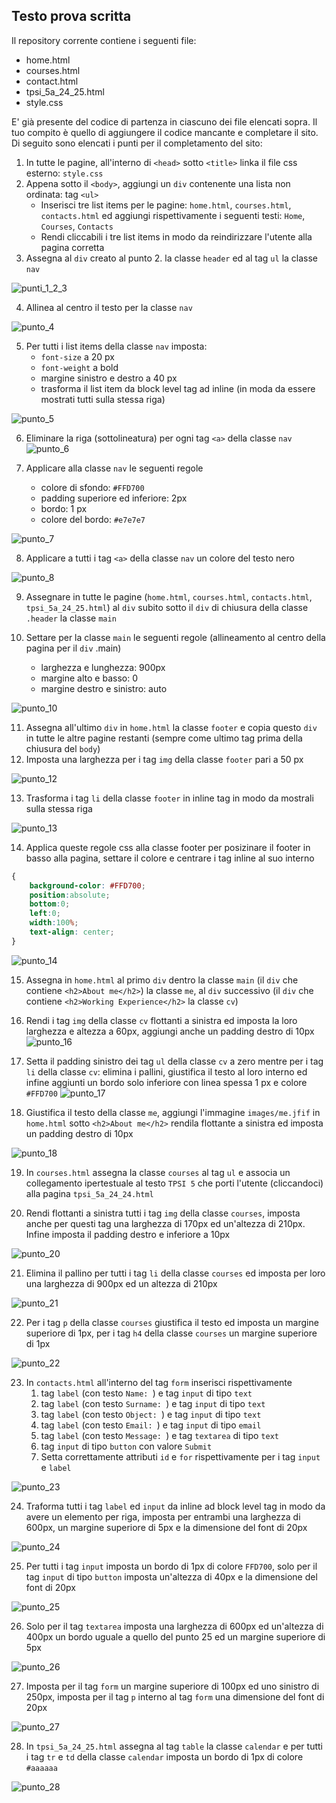 ## Testo prova scritta
Il repository corrente contiene i seguenti file:

* home.html
* courses.html
* contact.html
* tpsi_5a_24_25.html
* style.css

E' già presente del codice di partenza in ciascuno dei file elencati sopra.
Il tuo compito è quello di aggiungere il codice mancante e completare il sito.
Di seguito sono elencati i punti per il completamento del sito:

1. In tutte le pagine, all'interno di `<head>` sotto `<title>` linka il file css esterno: `style.css`
2. Appena sotto il `<body>`, aggiungi un `div` contenente una lista non ordinata: tag `<ul>`
   * Inserisci tre list items per le pagine: `home.html`, `courses.html`, `contacts.html` ed aggiungi rispettivamente i seguenti testi: `Home`, `Courses`, `Contacts`
   * Rendi cliccabili i tre list items in modo da reindirizzare l'utente alla pagina corretta
3. Assegna al `div` creato al punto 2. la classe `header` ed al tag `ul` la classe `nav`

![punti_1_2_3](https://github.com/user-attachments/assets/6eb50cfd-5990-43c3-8b88-f7172ca083e9)

4. Allinea al centro il testo per la classe `nav`

![punto_4](https://github.com/user-attachments/assets/0210f162-6f34-42f6-84c1-69502734db52)

5. Per tutti i list items della classe `nav` imposta:
   * `font-size` a 20 px
   * `font-weight` a bold
   * margine sinistro e destro a 40 px
   * trasforma il list item da block level tag ad inline (in moda da essere mostrati tutti sulla stessa riga)

![punto_5](https://github.com/user-attachments/assets/a953b727-4696-4d18-bec3-a0f6f166b202)

6. Eliminare la riga (sottolineatura) per ogni tag `<a>` della classe `nav`
![punto_6](https://github.com/user-attachments/assets/d98eba33-38c9-4b1a-a6a4-b61fa732dd8b)

7. Applicare alla classe `nav` le seguenti regole
   * colore di sfondo: `#FFD700`
   * padding superiore ed inferiore: 2px
   * bordo: 1 px
   * colore del bordo: `#e7e7e7`

![punto_7](https://github.com/user-attachments/assets/f54e1c7d-2e75-4dc6-bd9c-12f8bee85cb8)

8. Applicare a tutti i tag `<a>` della classe `nav` un colore del testo nero

![punto_8](https://github.com/user-attachments/assets/212d9782-fa5b-4294-bc1f-e9dfeac32a6e)

9. Assegnare in tutte le pagine (`home.html`, `courses.html`, `contacts.html`, `tpsi_5a_24_25.html`) al `div` subito sotto il `div` di chiusura della classe `.header` la classe `main`

10. Settare per la classe `main` le seguenti regole (allineamento al centro della pagina per il `div` .main)
    * larghezza e lunghezza: 900px
    * margine alto e basso: 0
    * margine destro e sinistro: auto
      
![punto_10](https://github.com/user-attachments/assets/dd7e92c1-7274-4181-ace3-b7adad6d984c)

11. Assegna all'ultimo `div` in `home.html` la classe `footer` e copia questo `div` in tutte le altre pagine restanti (sempre come ultimo tag prima della chiusura del `body`)
12. Imposta una larghezza per i tag `img` della classe `footer` pari a 50 px

![punto_12](https://github.com/user-attachments/assets/b34a1d0e-2fbd-4564-ac69-961108ab637c)

13. Trasforma i tag `li` della classe `footer` in inline tag in modo da mostrali sulla stessa riga

![punto_13](https://github.com/user-attachments/assets/d0bca26c-ed00-471d-9b9b-247de923c029)

14. Applica queste regole css alla classe footer per posizinare il footer in basso alla pagina, settare il colore e centrare i tag inline al suo interno

```css
{
    background-color: #FFD700;
    position:absolute;
    bottom:0;
    left:0;
    width:100%;
    text-align: center;
}
```

![punto_14](https://github.com/user-attachments/assets/d367d436-a3c8-474d-8d7c-83b8f4de5776)

15. Assegna in `home.html` al primo `div` dentro la classe `main` (il `div` che contiene `<h2>About me</h2>`) la classe `me`, al `div` successivo (il `div` che contiene `<h2>Working Experience</h2>` la classe `cv`)
  
16. Rendi i tag `img` della classe `cv` flottanti a sinistra ed imposta la loro larghezza e altezza a 60px, aggiungi anche un padding destro di 10px
![punto_16](https://github.com/user-attachments/assets/71f906a8-c3ff-46b3-8cfd-93466d8f5b04)

17. Setta il padding sinistro dei tag `ul` della classe `cv` a zero mentre per i tag `li` della classe `cv`: elimina i pallini, giustifica il testo al loro interno ed infine aggiunti un bordo solo inferiore con linea spessa 1 px e colore `#FFD700`
![punto_17](https://github.com/user-attachments/assets/d4ddabe3-1fdc-4136-bb09-dbbf98ffa1c5)

18. Giustifica il testo della classe `me`, aggiungi l'immagine `images/me.jfif` in `home.html` sotto `<h2>About me</h2>` rendila flottante a sinistra ed imposta un padding destro di 10px

![punto_18](https://github.com/user-attachments/assets/b77001ee-42ca-4249-bb1a-bfa9aad61857)

19. In `courses.html` assegna la classe `courses` al tag `ul` e associa un collegamento ipertestuale al testo `TPSI 5` che porti l'utente (cliccandoci) alla pagina `tpsi_5a_24_24.html`

20. Rendi flottanti a sinistra tutti i tag `img` della classe `courses`, imposta anche per questi tag una larghezza di 170px ed un'altezza di 210px. Infine imposta il padding destro e inferiore a 10px

![punto_20](https://github.com/user-attachments/assets/71f323f5-be80-47cc-9cba-9815d5c18bdc)

21. Elimina il pallino per tutti i tag `li` della classe `courses` ed imposta per loro una larghezza di 900px ed un altezza di 210px

![punto_21](https://github.com/user-attachments/assets/9159338e-10bb-4df7-ae92-9136e1b56ee2)

22. Per i tag `p` della classe `courses` giustifica il testo ed imposta un margine superiore di 1px, per i tag `h4` della classe `courses` un margine superiore di 1px

![punto_22](https://github.com/user-attachments/assets/afd32c13-3625-4bef-9206-61f1beaed1e9)

23. In `contacts.html` all'interno del tag `form` inserisci rispettivamente
    1. tag `label` (con testo `Name: `) e tag `input` di tipo `text`
    2. tag `label` (con testo `Surname: `) e tag `input` di tipo `text`
    3. tag `label` (con testo `Object: `) e tag `input` di tipo `text`
    4. tag `label` (con testo `Email: `) e tag `input` di tipo `email`
    5. tag `label` (con testo `Message: `) e tag `textarea` di tipo `text`
    6. tag `input` di tipo `button` con valore `Submit`
    7. Setta correttamente attributi `id` e `for` rispettivamente per i tag `input` e `label`
       
![punto_23](https://github.com/user-attachments/assets/ba2df684-fb49-4e5f-83d5-c30150f2ac16)


24. Traforma tutti i tag `label` ed `input` da inline ad block level tag in modo da avere un elemento per riga, imposta per entrambi una larghezza di 600px, un margine superiore di 5px e la dimensione del font di 20px
    
![punto_24](https://github.com/user-attachments/assets/0064dc38-e99a-4a7f-9a11-274ae65c7203)

25. Per tutti i tag `input` imposta un bordo di 1px di colore `FFD700`, solo per il tag `input` di tipo `button` imposta un'altezza di 40px e la dimensione del font di 20px

![punto_25](https://github.com/user-attachments/assets/e36dfd5c-81f3-432a-a175-a8a94f64d076)

26. Solo per il tag `textarea` imposta una larghezza di 600px ed un'altezza di 400px un bordo uguale a quello del punto 25 ed un margine superiore di 5px

![punto_26](https://github.com/user-attachments/assets/2e414888-f66a-4129-bb18-ef7d399e7c4d)

27. Imposta per il tag `form` un margine superiore di 100px ed uno sinistro di 250px, imposta per il tag `p` interno al tag `form` una dimensione del font di 20px

![punto_27](https://github.com/user-attachments/assets/d7d9cdc7-af26-4972-bee7-2e5625471200)

28. In `tpsi_5a_24_25.html` assegna al tag `table` la classe `calendar` e per tutti i tag `tr` e `td` della classe `calendar` imposta un bordo di 1px di colore `#aaaaaa`

![punto_28](https://github.com/user-attachments/assets/8d158e11-138a-4110-b7ef-bf50d0815299)
